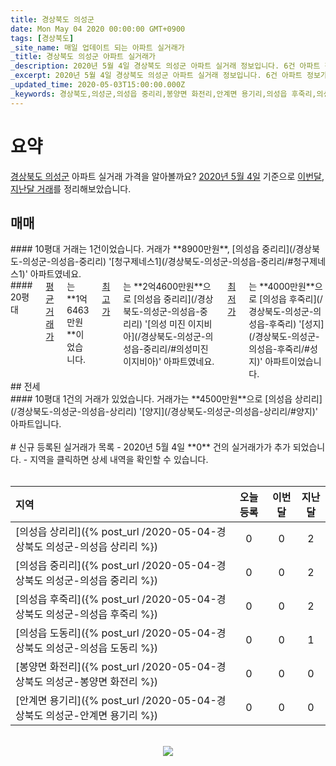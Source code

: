 ```yaml
---
title: 경상북도 의성군
date: Mon May 04 2020 00:00:00 GMT+0900
tags: [경상북도]
_site_name: 매일 업데이트 되는 아파트 실거래가
_title: 경상북도 의성군 아파트 실거래가
_description: 2020년 5월 4일 경상북도 의성군 아파트 실거래 정보입니다. 6건 아파트 정보가 있습니다.
_excerpt: 2020년 5월 4일 경상북도 의성군 아파트 실거래 정보입니다. 6건 아파트 정보가 있습니다.
_updated_time: 2020-05-03T15:00:00.000Z
_keywords: 경상북도,의성군,의성읍 중리리,봉양면 화전리,안계면 용기리,의성읍 후죽리,의성읍 상리리,의성읍 도동리
---
```



# 요약
<ins>경상북도 의성군</ins> 아파트 실거래 가격을 알아볼까요? <ins>2020년 5월 4일</ins> 기준으로 <ins>이번달, 지난달 거래</ins>를 정리해보았습니다.

## 매매
<div class="container">
<div class="six columns" markdown="1">
#### 10평대
거래는 1건이었습니다. 거래가 **8900만원**, [의성읍 중리리](/경상북도-의성군-의성읍-중리리) '[청구제네스1](/경상북도-의성군-의성읍-중리리/#청구제네스1)' 아파트였네요.
</div>
<div class="six columns" markdown="1">
#### 20평대
<ins>평균 거래가</ins>는 **1억6463만원**이었습니다. <ins>최고가</ins>는 **2억4600만원**으로 [의성읍 중리리](/경상북도-의성군-의성읍-중리리) '[의성 미진 이지비아](/경상북도-의성군-의성읍-중리리/#의성미진이지비아)' 아파트였네요. <ins>최저가</ins>는 **4000만원**으로 [의성읍 후죽리](/경상북도-의성군-의성읍-후죽리) '[성지](/경상북도-의성군-의성읍-후죽리/#성지)' 아파트이었습니다.
</div>
</div>
## 전세
<div class="container">
<div class="twelve columns" markdown="1">
#### 10평대
1건의 거래가 있었습니다. 거래가는 **4500만원**으로 [의성읍 상리리](/경상북도-의성군-의성읍-상리리) '[양지](/경상북도-의성군-의성읍-상리리/#양지)' 아파트입니다.
</div>
</div>


<br>
# 신규 등록된 실거래가 목록
- 2020년 5월 4일 **0** 건의 실거래가가 추가 되었습니다.
- 지역을 클릭하면 상세 내역을 확인할 수 있습니다.
<br><br>

| 지역 | 오늘 등록 | 이번달 | 지난달 |
|:---|:---:|:---:|:---:|
| [의성읍 상리리]({% post_url /2020-05-04-경상북도 의성군-의성읍 상리리 %}) | 0 | 0 | 2|
| [의성읍 중리리]({% post_url /2020-05-04-경상북도 의성군-의성읍 중리리 %}) | 0 | 0 | 2|
| [의성읍 후죽리]({% post_url /2020-05-04-경상북도 의성군-의성읍 후죽리 %}) | 0 | 0 | 2|
| [의성읍 도동리]({% post_url /2020-05-04-경상북도 의성군-의성읍 도동리 %}) | 0 | 0 | 1|
| [봉양면 화전리]({% post_url /2020-05-04-경상북도 의성군-봉양면 화전리 %}) | 0 | 0 | 0|
| [안계면 용기리]({% post_url /2020-05-04-경상북도 의성군-안계면 용기리 %}) | 0 | 0 | 0|

<p align="center"><br><img src="https://via.placeholder.com/700x120"><br></p>
